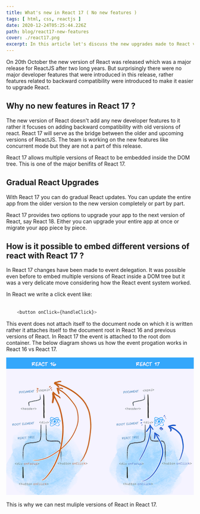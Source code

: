 ```yaml
---
title: What's new in React 17 ( No new features )
tags: [ html, css, reactjs ]
date: 2020-12-24T05:25:44.226Z
path: blog/react17-new-features
cover: ./react17.png
excerpt: In this article let's discuss the new upgrades made to React v17.0 that were released on October 20, 2020. React 17 has no new developer features added to it rather it has features added for backward compatibility.
---
```


On 20th October the new version of React was released which was a major release for ReactJS after two long years. But surprisingly there were no major developer features that were introduced in this release, rather features related to backward compatibility were introduced to make it easier to upgrade React.

## Why no new features in React 17 ?

The new version of React doesn't add any new developer features to it rather it focuses on adding backward compatibility with old versions of react. React 17 will serve as the bridge between the older and upcoming versions of ReactJS. The team is working on the new features like concurrent mode but they are not a part of this release.

React 17 allows multiple versions of React to be embedded inside the DOM tree. This is one of the major benifits of React 17.

## Gradual React Upgrades

With React 17 you can do gradual React updates. You can update the entire app from the older version to the new version completely or part by part.

React 17 provides two options to upgrade your app to the next version of React, say React 18. Either you can upgrade your entire app at once or migrate your app piece by piece.

## How is it possible to embed different versions of react with React 17 ?

In React 17 changes have been made to event delegation. It was possible even before to embed multiple versions of React inside a DOM tree but it was a very delicate move considering how the React event system worked.

In React we write a click event like:

```javascript

    <button onClick={handleClick}>

```

This event does not attach itself to the document node on which it is written rather it attaches itself to the document root in React 16 and previous versions of React. In React 17 the event is attached to the root dom container. The below diagram shows us how the event progation works in React 16 vs React 17.

![](./react_17_delegation.png)

This is why we can nest muliple versions of React in React 17.
